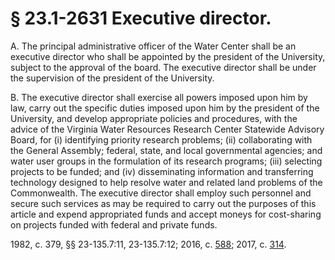 # § 23.1-2631 Executive director.

<p>A. The principal administrative officer of the Water Center shall be an executive director who shall be appointed by the president of the University, subject to the approval of the board. The executive director shall be under the supervision of the president of the University.</p><p>B. The executive director shall exercise all powers imposed upon him by law, carry out the specific duties imposed upon him by the president of the University, and develop appropriate policies and procedures, with the advice of the Virginia Water Resources Research Center Statewide Advisory Board, for (i) identifying priority research problems; (ii) collaborating with the General Assembly; federal, state, and local governmental agencies; and water user groups in the formulation of its research programs; (iii) selecting projects to be funded; and (iv) disseminating information and transferring technology designed to help resolve water and related land problems of the Commonwealth. The executive director shall employ such personnel and secure such services as may be required to carry out the purposes of this article and expend appropriated funds and accept moneys for cost-sharing on projects funded with federal and private funds.</p><p>1982, c. 379, §§ 23-135.7:11, 23-135.7:12; 2016, c. <a href='http://lis.virginia.gov/cgi-bin/legp604.exe?161+ful+CHAP0588'>588</a>; 2017, c. <a href='http://lis.virginia.gov/cgi-bin/legp604.exe?171+ful+CHAP0314'>314</a>.</p>